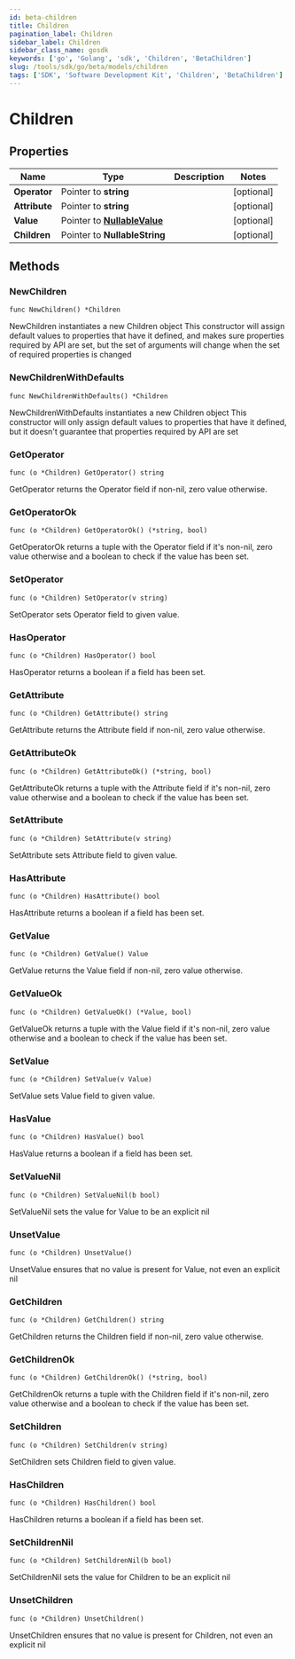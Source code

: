 ```yaml
---
id: beta-children
title: Children
pagination_label: Children
sidebar_label: Children
sidebar_class_name: gosdk
keywords: ['go', 'Golang', 'sdk', 'Children', 'BetaChildren']
slug: /tools/sdk/go/beta/models/children
tags: ['SDK', 'Software Development Kit', 'Children', 'BetaChildren']
---
```


# Children

## Properties

| Name | Type | Description | Notes |
| --- | --- | --- | --- |
| **Operator** | Pointer to **string** |  | [optional] |
| **Attribute** | Pointer to **string** |  | [optional] |
| **Value** | Pointer to [**NullableValue**](value) |  | [optional] |
| **Children** | Pointer to **NullableString** |  | [optional] |

## Methods

### NewChildren

`func NewChildren() *Children`

NewChildren instantiates a new Children object This constructor will assign default values to properties that have it defined, and makes sure properties required by API are set, but the set of arguments will change when the set of required properties is changed

### NewChildrenWithDefaults

`func NewChildrenWithDefaults() *Children`

NewChildrenWithDefaults instantiates a new Children object This constructor will only assign default values to properties that have it defined, but it doesn't guarantee that properties required by API are set

### GetOperator

`func (o *Children) GetOperator() string`

GetOperator returns the Operator field if non-nil, zero value otherwise.

### GetOperatorOk

`func (o *Children) GetOperatorOk() (*string, bool)`

GetOperatorOk returns a tuple with the Operator field if it's non-nil, zero value otherwise and a boolean to check if the value has been set.

### SetOperator

`func (o *Children) SetOperator(v string)`

SetOperator sets Operator field to given value.

### HasOperator

`func (o *Children) HasOperator() bool`

HasOperator returns a boolean if a field has been set.

### GetAttribute

`func (o *Children) GetAttribute() string`

GetAttribute returns the Attribute field if non-nil, zero value otherwise.

### GetAttributeOk

`func (o *Children) GetAttributeOk() (*string, bool)`

GetAttributeOk returns a tuple with the Attribute field if it's non-nil, zero value otherwise and a boolean to check if the value has been set.

### SetAttribute

`func (o *Children) SetAttribute(v string)`

SetAttribute sets Attribute field to given value.

### HasAttribute

`func (o *Children) HasAttribute() bool`

HasAttribute returns a boolean if a field has been set.

### GetValue

`func (o *Children) GetValue() Value`

GetValue returns the Value field if non-nil, zero value otherwise.

### GetValueOk

`func (o *Children) GetValueOk() (*Value, bool)`

GetValueOk returns a tuple with the Value field if it's non-nil, zero value otherwise and a boolean to check if the value has been set.

### SetValue

`func (o *Children) SetValue(v Value)`

SetValue sets Value field to given value.

### HasValue

`func (o *Children) HasValue() bool`

HasValue returns a boolean if a field has been set.

### SetValueNil

`func (o *Children) SetValueNil(b bool)`

SetValueNil sets the value for Value to be an explicit nil

### UnsetValue

`func (o *Children) UnsetValue()`

UnsetValue ensures that no value is present for Value, not even an explicit nil

### GetChildren

`func (o *Children) GetChildren() string`

GetChildren returns the Children field if non-nil, zero value otherwise.

### GetChildrenOk

`func (o *Children) GetChildrenOk() (*string, bool)`

GetChildrenOk returns a tuple with the Children field if it's non-nil, zero value otherwise and a boolean to check if the value has been set.

### SetChildren

`func (o *Children) SetChildren(v string)`

SetChildren sets Children field to given value.

### HasChildren

`func (o *Children) HasChildren() bool`

HasChildren returns a boolean if a field has been set.

### SetChildrenNil

`func (o *Children) SetChildrenNil(b bool)`

SetChildrenNil sets the value for Children to be an explicit nil

### UnsetChildren

`func (o *Children) UnsetChildren()`

UnsetChildren ensures that no value is present for Children, not even an explicit nil
